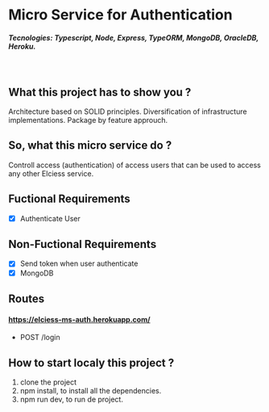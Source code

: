 # Micro Service for Authentication
##### Tecnologies: Typescript, Node, Express, TypeORM, MongoDB, OracleDB, Heroku.

<br />

## What this project has to show you ?
Architecture based on SOLID principles. Diversification of infrastructure implementations. Package by feature approuch.

## So, what this micro service do ?
Controll access (authentication) of access users that can be used to access any other Elciess service.

## Fuctional Requirements
- [x] Authenticate User

## Non-Fuctional Requirements
- [x] Send token when user authenticate
- [x] MongoDB

## Routes
#### https://elciess-ms-auth.herokuapp.com/
- POST /login

## How to start localy this project ?
1. clone the project
2. npm install, to install all the dependencies.
3. npm run dev, to run de project.